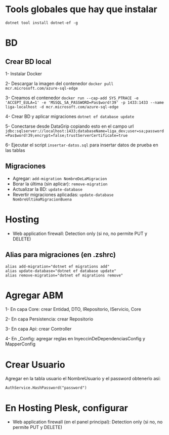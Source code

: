 # Tools globales que hay que instalar

```
dotnet tool install dotnet-ef -g
```

# BD

## Crear BD local

1- Instalar Docker

2- Descargar la imagen del contenedor
`docker pull mcr.microsoft.com/azure-sql-edge`

3- Creamos el contenedor
`docker run --cap-add SYS_PTRACE -e 'ACCEPT_EULA=1' -e 'MSSQL_SA_PASSWORD=Pas$word!39' -p 1433:1433 --name liga-localhost -d mcr.microsoft.com/azure-sql-edge`

4- Crear BD y aplicar migraciones
`dotnet ef database update`

5- Conectarse desde DataGrip copiando esto en el campo url
`jdbc:sqlserver://localhost:1433;databaseName=liga_dev;user=sa;password=Pas$word!39;encrypt=false;trustServerCertificate=true`

6- Ejecutar el script `insertar-datos.sql` para insertar datos de prueba en las tablas

## Migraciones

- Agregar: `add-migration NombreDeLaMigracion`
- Borar la última (sin aplicar): `remove-migration`
- Actualizar la BD: `update-database`
- Revertir migraciones aplicadas: `update-database NombreUltimaMigracionBuena`

# Hosting

- Web application firewall: Detection only (si no, no permite PUT y DELETE)

## Alias para migraciones (en .zshrc)

```
alias add-migration="dotnet ef migrations add"
alias update-database="dotnet ef database update"
alias remove-migration="dotnet ef migrations remove"
```

# Agregar ABM

1- En capa Core: crear Entidad, DTO, IRepositorio, IServicio, Core

2- En capa Persistencia: crear Repositorio

3- En capa Api: crear Controller

4- En \_Config: agregar reglas en InyeccinDeDependenciasConfig y MapperConfig

# Crear Usuario

Agregar en la tabla usuario el NombreUsuario y el password obtenerlo así:

```
AuthService.HashPassword("password")
```

# En Hosting Plesk, configurar

- Web application firewall (en el panel principal): Detection only (si no, no permite PUT y DELETE)
